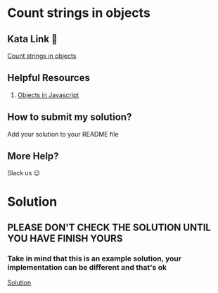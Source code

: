 # Count strings in objects

## Kata Link 🥋

[Count strings in objects](https://www.codewars.com/kata/565b3542af398bfb50000003/train/javascript)

## Helpful Resources

1. [Objects in Javascript](https://www.w3schools.com/js/js_objects.asp)

## How to submit my solution?

Add your solution to your README file

## More Help?

Slack us 😉

# Solution

## PLEASE DON'T CHECK THE SOLUTION UNTIL YOU HAVE FINISH YOURS

### Take in mind that this is an example solution, your implementation can be different and that's ok

[Solution](../sol)
